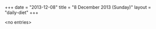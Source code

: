+++
date = "2013-12-08"
title = "8 December 2013 (Sunday)"
layout = "daily-diet"
+++


\<no entries\>
